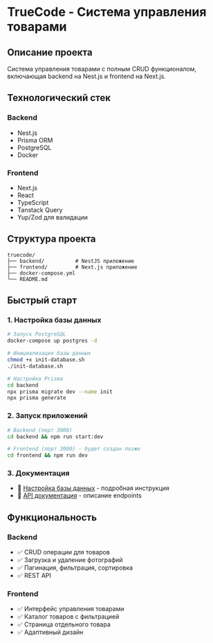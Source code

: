 # TrueCode - Система управления товарами

## Описание проекта

Система управления товарами с полным CRUD функционалом, включающая backend на Nest.js и frontend на Next.js.

## Технологический стек

### Backend

- Nest.js
- Prisma ORM
- PostgreSQL
- Docker

### Frontend

- Next.js
- React
- TypeScript
- Tanstack Query
- Yup/Zod для валидации

## Структура проекта

```
truecode/
├── backend/          # NestJS приложение
├── frontend/         # Next.js приложение
├── docker-compose.yml
└── README.md
```

## Быстрый старт

### 1. Настройка базы данных

```bash
# Запуск PostgreSQL
docker-compose up postgres -d

# Инициализация базы данных
chmod +x init-database.sh
./init-database.sh

# Настройка Prisma
cd backend
npx prisma migrate dev --name init
npx prisma generate
```

### 2. Запуск приложений

```bash
# Backend (порт 3000)
cd backend && npm run start:dev

# Frontend (порт 3000) - будет создан позже
cd frontend && npm run dev
```

### 3. Документация

- 📖 [Настройка базы данных](DATABASE_SETUP.md) - подробная инструкция
- 🔧 [API документация](#функциональность) - описание endpoints

## Функциональность

### Backend

- ✅ CRUD операции для товаров
- ✅ Загрузка и удаление фотографий
- ✅ Пагинация, фильтрация, сортировка
- ✅ REST API

### Frontend

- ✅ Интерфейс управления товарами
- ✅ Каталог товаров с фильтрацией
- ✅ Страница отдельного товара
- ✅ Адаптивный дизайн
